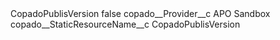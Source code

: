 <?xml version="1.0" encoding="UTF-8"?>
<CustomMetadata xmlns="http://soap.sforce.com/2006/04/metadata" xmlns:xsi="http://www.w3.org/2001/XMLSchema-instance" xmlns:xsd="http://www.w3.org/2001/XMLSchema">
    <label>CopadoPublisVersion</label>
    <protected>false</protected>
    <values>
        <field>copado__Provider__c</field>
        <value xsi:type="xsd:string">APO Sandbox</value>
    </values>
    <values>
        <field>copado__StaticResourceName__c</field>
        <value xsi:type="xsd:string">CopadoPublisVersion</value>
    </values>
</CustomMetadata>

